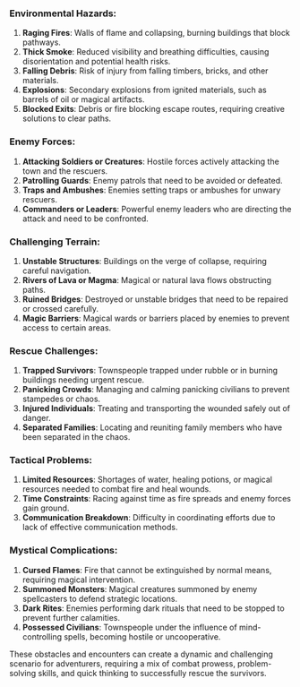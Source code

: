 ### Environmental Hazards:

1. **Raging Fires**: Walls of flame and collapsing, burning buildings that block pathways.
2. **Thick Smoke**: Reduced visibility and breathing difficulties, causing disorientation and potential health risks.
3. **Falling Debris**: Risk of injury from falling timbers, bricks, and other materials.
4. **Explosions**: Secondary explosions from ignited materials, such as barrels of oil or magical artifacts.
5. **Blocked Exits**: Debris or fire blocking escape routes, requiring creative solutions to clear paths.

### Enemy Forces:

1. **Attacking Soldiers or Creatures**: Hostile forces actively attacking the town and the rescuers.
2. **Patrolling Guards**: Enemy patrols that need to be avoided or defeated.
3. **Traps and Ambushes**: Enemies setting traps or ambushes for unwary rescuers.
4. **Commanders or Leaders**: Powerful enemy leaders who are directing the attack and need to be confronted.

### Challenging Terrain:

1. **Unstable Structures**: Buildings on the verge of collapse, requiring careful navigation.
2. **Rivers of Lava or Magma**: Magical or natural lava flows obstructing paths.
3. **Ruined Bridges**: Destroyed or unstable bridges that need to be repaired or crossed carefully.
4. **Magic Barriers**: Magical wards or barriers placed by enemies to prevent access to certain areas.

### Rescue Challenges:

1. **Trapped Survivors**: Townspeople trapped under rubble or in burning buildings needing urgent rescue.
2. **Panicking Crowds**: Managing and calming panicking civilians to prevent stampedes or chaos.
3. **Injured Individuals**: Treating and transporting the wounded safely out of danger.
4. **Separated Families**: Locating and reuniting family members who have been separated in the chaos.

### Tactical Problems:

1. **Limited Resources**: Shortages of water, healing potions, or magical resources needed to combat fire and heal wounds.
2. **Time Constraints**: Racing against time as fire spreads and enemy forces gain ground.
3. **Communication Breakdown**: Difficulty in coordinating efforts due to lack of effective communication methods.

### Mystical Complications:

1. **Cursed Flames**: Fire that cannot be extinguished by normal means, requiring magical intervention.
2. **Summoned Monsters**: Magical creatures summoned by enemy spellcasters to defend strategic locations.
3. **Dark Rites**: Enemies performing dark rituals that need to be stopped to prevent further calamities.
4. **Possessed Civilians**: Townspeople under the influence of mind-controlling spells, becoming hostile or uncooperative.

These obstacles and encounters can create a dynamic and challenging scenario for adventurers, requiring a mix of combat prowess, problem-solving skills, and quick thinking to successfully rescue the survivors.